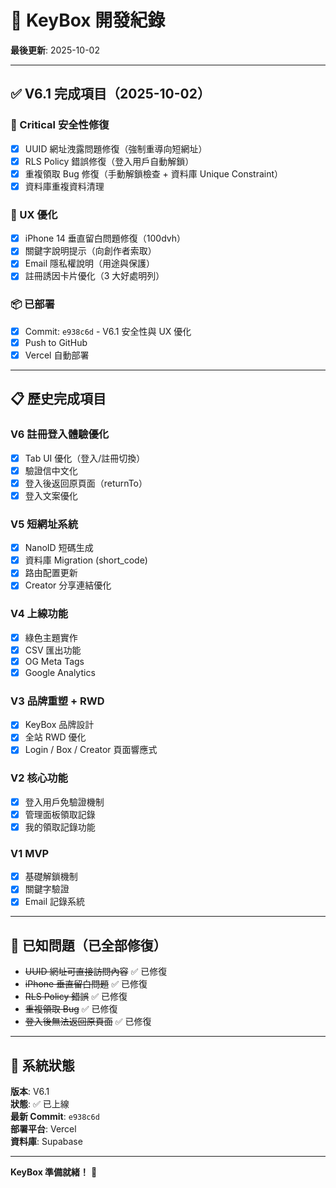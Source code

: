 # 🚀 KeyBox 開發紀錄

**最後更新**: 2025-10-02

---

## ✅ V6.1 完成項目（2025-10-02）

### 🔴 Critical 安全性修復
- [x] UUID 網址洩露問題修復（強制重導向短網址）
- [x] RLS Policy 錯誤修復（登入用戶自動解鎖）
- [x] 重複領取 Bug 修復（手動解鎖檢查 + 資料庫 Unique Constraint）
- [x] 資料庫重複資料清理

### 📱 UX 優化
- [x] iPhone 14 垂直留白問題修復（100dvh）
- [x] 關鍵字說明提示（向創作者索取）
- [x] Email 隱私權說明（用途與保護）
- [x] 註冊誘因卡片優化（3 大好處明列）

### 📦 已部署
- [x] Commit: `e938c6d` - V6.1 安全性與 UX 優化
- [x] Push to GitHub
- [x] Vercel 自動部署

---

## 📋 歷史完成項目

### V6 註冊登入體驗優化
- [x] Tab UI 優化（登入/註冊切換）
- [x] 驗證信中文化
- [x] 登入後返回原頁面（returnTo）
- [x] 登入文案優化

### V5 短網址系統
- [x] NanoID 短碼生成
- [x] 資料庫 Migration (short_code)
- [x] 路由配置更新
- [x] Creator 分享連結優化

### V4 上線功能
- [x] 綠色主題實作
- [x] CSV 匯出功能
- [x] OG Meta Tags
- [x] Google Analytics

### V3 品牌重塑 + RWD
- [x] KeyBox 品牌設計
- [x] 全站 RWD 優化
- [x] Login / Box / Creator 頁面響應式

### V2 核心功能
- [x] 登入用戶免驗證機制
- [x] 管理面板領取記錄
- [x] 我的領取記錄功能

### V1 MVP
- [x] 基礎解鎖機制
- [x] 關鍵字驗證
- [x] Email 記錄系統

---

## 🎯 已知問題（已全部修復）

- ~~UUID 網址可直接訪問內容~~ ✅ 已修復
- ~~iPhone 垂直留白問題~~ ✅ 已修復
- ~~RLS Policy 錯誤~~ ✅ 已修復
- ~~重複領取 Bug~~ ✅ 已修復
- ~~登入後無法返回原頁面~~ ✅ 已修復

---

## 🚀 系統狀態

**版本**: V6.1  
**狀態**: ✅ 已上線  
**最新 Commit**: `e938c6d`  
**部署平台**: Vercel  
**資料庫**: Supabase

---

**KeyBox 準備就緒！** 🎊